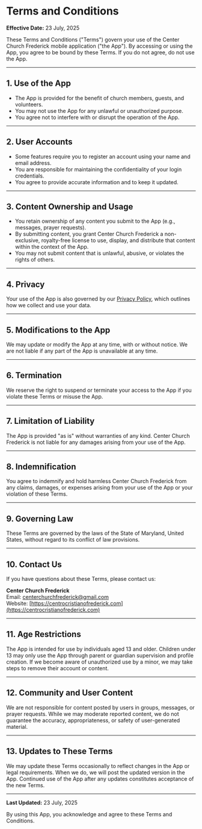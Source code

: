 # Terms and Conditions

**Effective Date:** 23 July, 2025

These Terms and Conditions ("Terms") govern your use of the Center Church Frederick mobile application ("the App"). By accessing or using the App, you agree to be bound by these Terms. If you do not agree, do not use the App.

---

## 1. Use of the App
- The App is provided for the benefit of church members, guests, and volunteers.
- You may not use the App for any unlawful or unauthorized purpose.
- You agree not to interfere with or disrupt the operation of the App.

---

## 2. User Accounts
- Some features require you to register an account using your name and email address.
- You are responsible for maintaining the confidentiality of your login credentials.
- You agree to provide accurate information and to keep it updated.

---

## 3. Content Ownership and Usage
- You retain ownership of any content you submit to the App (e.g., messages, prayer requests).
- By submitting content, you grant Center Church Frederick a non-exclusive, royalty-free license to use, display, and distribute that content within the context of the App.
- You may not submit content that is unlawful, abusive, or violates the rights of others.

---

## 4. Privacy
Your use of the App is also governed by our [Privacy Policy](https://centrocristianofrederick.com/privacy-policy), which outlines how we collect and use your data.

---

## 5. Modifications to the App
We may update or modify the App at any time, with or without notice. We are not liable if any part of the App is unavailable at any time.

---

## 6. Termination
We reserve the right to suspend or terminate your access to the App if you violate these Terms or misuse the App.

---

## 7. Limitation of Liability
The App is provided "as is" without warranties of any kind. Center Church Frederick is not liable for any damages arising from your use of the App.

---

## 8. Indemnification
You agree to indemnify and hold harmless Center Church Frederick from any claims, damages, or expenses arising from your use of the App or your violation of these Terms.

---

## 9. Governing Law
These Terms are governed by the laws of the State of Maryland, United States, without regard to its conflict of law provisions.

---

## 10. Contact Us
If you have questions about these Terms, please contact us:

**Center Church Frederick**  
Email: centerchurchfrederick@gmail.com  
Website: [https://centrocristianofrederick.com](https://centrocristianofrederick.com)

---

## 11. Age Restrictions
The App is intended for use by individuals aged 13 and older. Children under 13 may only use the App through parent or guardian supervision and profile creation. If we become aware of unauthorized use by a minor, we may take steps to remove their account or content.

---

## 12. Community and User Content
We are not responsible for content posted by users in groups, messages, or prayer requests. While we may moderate reported content, we do not guarantee the accuracy, appropriateness, or safety of user-generated material.

---

## 13. Updates to These Terms
We may update these Terms occasionally to reflect changes in the App or legal requirements. When we do, we will post the updated version in the App. Continued use of the App after any updates constitutes acceptance of the new Terms.

---

**Last Updated:** 23 July, 2025

By using this App, you acknowledge and agree to these Terms and Conditions.